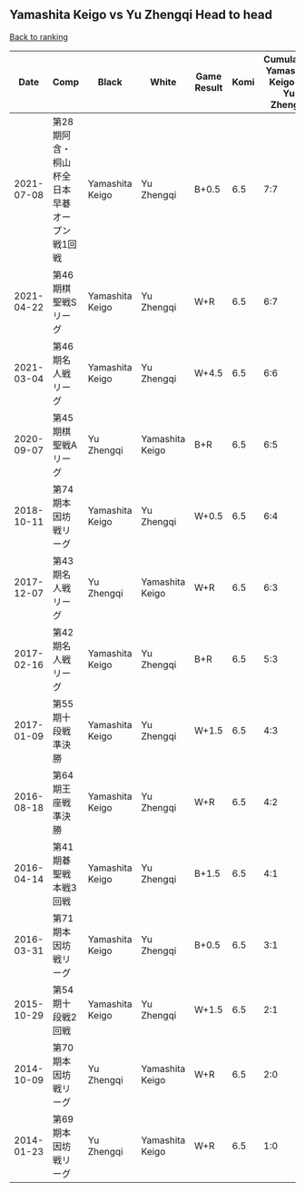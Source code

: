 ## Yamashita Keigo vs Yu Zhengqi Head to head

[Back to ranking](../../index.md)




| **Date** | **Comp** | **Black** | **White** | **Game Result** | **Komi** | **Cumulative Yamashita Keigo Vs Yu Zhengqi** | **Yamashita Keigo Streak** | **Yu Zhengqi Streak** | 
| --- | --- | --- | --- | --- | --- | --- | --- | --- |
| 2021-07-08 | 第28期阿含・桐山杯全日本早碁オープン戦1回戦 | Yamashita Keigo | Yu Zhengqi | B+0.5 | 6.5 | 7:7 | 1 | 0 | 
| 2021-04-22 | 第46期棋聖戦Sリーグ | Yamashita Keigo | Yu Zhengqi | W+R | 6.5 | 6:7 | 0 | 4 | 
| 2021-03-04 | 第46期名人戦リーグ | Yamashita Keigo | Yu Zhengqi | W+4.5 | 6.5 | 6:6 | 0 | 3 | 
| 2020-09-07 | 第45期棋聖戦Aリーグ | Yu Zhengqi | Yamashita Keigo | B+R | 6.5 | 6:5 | 0 | 2 | 
| 2018-10-11 | 第74期本因坊戦リーグ | Yamashita Keigo | Yu Zhengqi | W+0.5 | 6.5 | 6:4 | 0 | 1 | 
| 2017-12-07 | 第43期名人戦リーグ | Yu Zhengqi | Yamashita Keigo | W+R | 6.5 | 6:3 | 2 | 0 | 
| 2017-02-16 | 第42期名人戦リーグ | Yamashita Keigo | Yu Zhengqi | B+R | 6.5 | 5:3 | 1 | 0 | 
| 2017-01-09 | 第55期十段戦　準決勝 | Yamashita Keigo | Yu Zhengqi | W+1.5 | 6.5 | 4:3 | 0 | 2 | 
| 2016-08-18 | 第64期王座戦準決勝 | Yamashita Keigo | Yu Zhengqi | W+R | 6.5 | 4:2 | 0 | 1 | 
| 2016-04-14 | 第41期碁聖戦本戦3回戦 | Yamashita Keigo | Yu Zhengqi | B+1.5 | 6.5 | 4:1 | 2 | 0 | 
| 2016-03-31 | 第71期本因坊戦リーグ | Yamashita Keigo | Yu Zhengqi | B+0.5 | 6.5 | 3:1 | 1 | 0 | 
| 2015-10-29 | 第54期十段戦2回戦 | Yamashita Keigo | Yu Zhengqi | W+1.5 | 6.5 | 2:1 | 0 | 1 | 
| 2014-10-09 | 第70期本因坊戦リーグ | Yu Zhengqi | Yamashita Keigo | W+R | 6.5 | 2:0 | 2 | 0 | 
| 2014-01-23 | 第69期本因坊戦リーグ | Yu Zhengqi | Yamashita Keigo | W+R | 6.5 | 1:0 | 1 | 0 |




